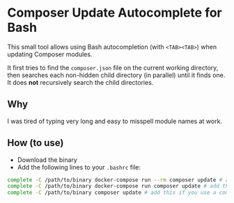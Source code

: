 # Composer Update Autocomplete for Bash

This small tool allows using Bash autocompletion (with `<TAB><TAB>`) when updating Composer modules.

It first tries to find the `composer.json` file on the current working directory, then searches each non-hidden child directory (in parallel) until it finds one. It does **not** recursively search the child directories.

## Why

I was tired of typing very long and easy to misspell module names at work.

## How (to use)

- Download the binary
- Add the following lines to your `.bashrc` file:
```bash
complete -C /path/to/binary docker-compose run --rm composer update # add this if you (like me) run composer inside a docker container
complete -C /path/to/binary docker-compose run composer update # add this in case you forget to do --rm
complete -C /path/to/binary composer update # add this if you use a composer installation (or in my case, an alias for the above)
```
